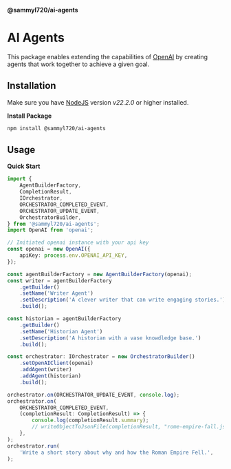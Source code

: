 **@sammyl720/ai-agents**

# AI Agents

This package enables extending the capabilities of [OpenAI](https://github.com/openai/openai-node) by creating agents that work together to achieve a given goal.

## Installation

Make sure you have [NodeJS](https://nodejs.org/en) version _v22.2.0_ or higher installed.

**Install Package**

```bash
npm install @sammyl720/ai-agents
```

## Usage

**Quick Start**

```typescript
import {
	AgentBuilderFactory,
	CompletionResult,
	IOrchestrator,
	ORCHESTRATOR_COMPLETED_EVENT,
	ORCHESTRATOR_UPDATE_EVENT,
	OrchestratorBuilder,
} from '@sammyl720/ai-agents';
import OpenAI from 'openai';

// Initiated openai instance with your api key
const openai = new OpenAI({
	apiKey: process.env.OPENAI_API_KEY,
});

const agentBuilderFactory = new AgentBuilderFactory(openai);
const writer = agentBuilderFactory
	.getBuilder()
	.setName('Writer Agent')
	.setDescription('A clever writer that can write engaging stories.')
	.build();

const historian = agentBuilderFactory
	.getBuilder()
	.setName('Historian Agent')
	.setDescription('A historian with a vase knowdledge base.')
	.build();

const orchestrator: IOrchestrator = new OrchestratorBuilder()
	.setOpenAIClient(openai)
	.addAgent(writer)
	.addAgent(historian)
	.build();

orchestrator.on(ORCHESTRATOR_UPDATE_EVENT, console.log);
orchestrator.on(
	ORCHESTRATOR_COMPLETED_EVENT,
	(completionResult: CompletionResult) => {
		console.log(completionResult.summary);
		// writeObjectToJsonFile(completionResult, "rome-empire-fall.json");
	},
);
orchestrator.run(
	'Write a short story about why and how the Roman Empire Fell.',
);
```
